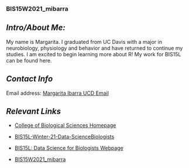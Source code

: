 ### BIS15W2021_mibarra

## *Intro/About Me:*
My name is Margarita. I graduated from UC Davis with a major in neurobiology, physiology and behavior and have returned to continue my studies. I am excited to begin learning more about R! My work for BIS15L can be found here.

## *Contact Info*
Email address: [Margarita Ibarra UCD Email](mailto:mibarra@ucdavis.edu)

## *Relevant Links*
* [College of Biological Sciences Homepage](https://biology.ucdavis.edu/)

* [BIS15L-Winter-21-Data-ScienceBiologists](https://github.com/jmledford3115/BIS15L-W21-DataScienceBiologists)

* [BIS15L: Data Science for Biologists Webpage](https://jmledford3115.github.io/datascibiol/)

* [BIS15W2021_mibarra](https://github.com/mibarra-bis/BIS15W2021_mibarra)
